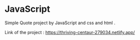 # JavaScript
Simple Quote project by JavaScript and css and html .

Link of the project : https://thriving-centaur-279034.netlify.app/
